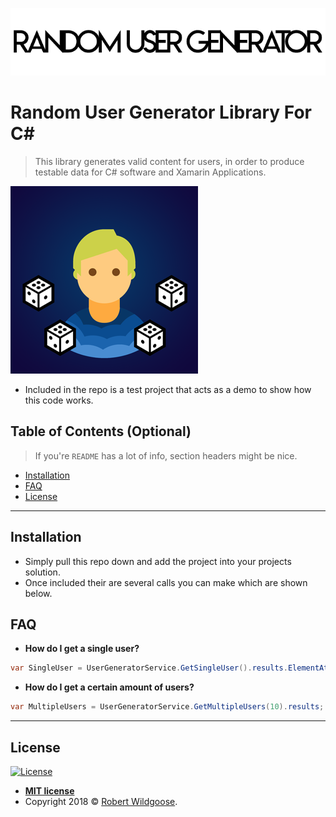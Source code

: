 <a href="http://www.robertwildgoose.co.uk"><img src="GitAssets/bannerTop.png" title="RobertWildgoose" alt="RobertWildgoose"></a>

# Random User Generator Library For C#

> This library generates valid content for users, in order to produce testable data for C# software and Xamarin Applications.

[![Logo](GitAssets/logo.png)]()

- Included in the repo is a test project that acts as a demo to show how this code works.


## Table of Contents (Optional)

> If you're `README` has a lot of info, section headers might be nice.

- [Installation](#installation)
- [FAQ](#faq)
- [License](#license)


---

## Installation

- Simply pull this repo down and add the project into your projects solution.
- Once included their are several calls you can make  which are shown below.

## FAQ

- **How do I get a single user?**
```c#
var SingleUser = UserGeneratorService.GetSingleUser().results.ElementAtOrDefault(0);
```
- **How do I get a certain amount of users?**
```c#
var MultipleUsers = UserGeneratorService.GetMultipleUsers(10).results;
```

---

## License

[![License](http://img.shields.io/:license-mit-blue.svg?style=flat-square)](http://badges.mit-license.org)

- **[MIT license](http://opensource.org/licenses/mit-license.php)**
- Copyright 2018 © <a href="http://www.robertwildgoose.co.uk" target="_blank">Robert Wildgoose</a>.
